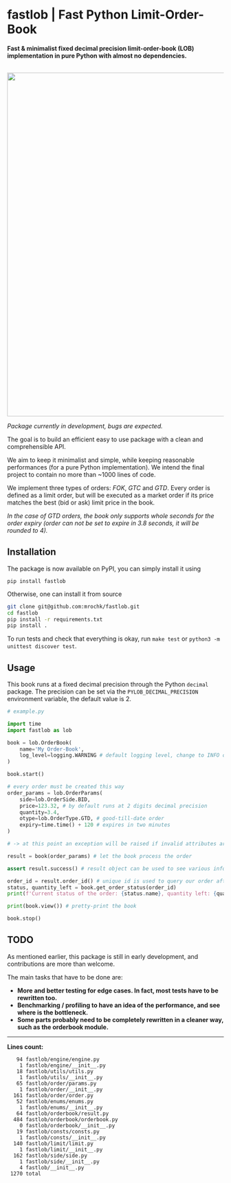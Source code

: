 # fastlob | Fast Python Limit-Order-Book
**Fast &amp; minimalist fixed decimal precision limit-order-book (LOB) implementation in pure Python with almost no dependencies.**

<br>

<img src="https://github.com/mrochk/pylob/raw/main/logo.png" width=800>

*Package currently in development, bugs are expected.*

The goal is to build an efficient easy to use package with a clean and comprehensible API. 

We aim to keep it minimalist and simple, while keeping reasonable performances (for a pure Python implementation). We intend the final project to contain no more than ~1000 lines of code.

We implement three types of orders: *FOK*, *GTC* and *GTD*. Every order is defined as a limit order, but will be executed as a market order if its price matches the best (bid or ask) limit price in the book.

*In the case of GTD orders, the book only supports whole seconds for the order expiry (order can not be set to expire in 3.8 seconds, it will be rounded to 4).*

## Installation

The package is now available on PyPI, you can simply install it using
```
pip install fastlob
```

Otherwise, one can install it from source
```bash
git clone git@github.com:mrochk/fastlob.git
cd fastlob
pip install -r requirements.txt
pip install .
```

To run tests and check that everything is okay, run `make test` or `python3 -m unittest discover test`.

## Usage

This book runs at a fixed decimal precision through the Python `decimal` package. The precision can be set via the `PYLOB_DECIMAL_PRECISION` environment variable, the default value is 2.

```python
# example.py

import time
import fastlob as lob

book = lob.OrderBook(
    name='My Order-Book',
    log_level=logging.WARNING # default logging level, change to INFO or WARNING to increase or reduce
)

book.start()

# every order must be created this way 
order_params = lob.OrderParams(
    side=lob.OrderSide.BID,
    price=123.32, # by default runs at 2 digits decimal precision
    quantity=3.4,
    otype=lob.OrderType.GTD, # good-till-date order
    expiry=time.time() + 120 # expires in two minutes
)

# -> at this point an exception will be raised if invalid attributes are provided

result = book(order_params) # let the book process the order

assert result.success() # result object can be used to see various infos about the order execution

order_id = result.order_id() # unique id is used to query our order after it's been placed
status, quantity_left = book.get_order_status(order_id)
print(f'Current status of the order: {status.name}, quantity left: {quantity_left}.\n')

print(book.view()) # pretty-print the book

book.stop()
```

## TODO

As mentioned earlier, this package is still in early development, and contributions are more than welcome.

The main tasks that have to be done are:
- **More and better testing for edge cases. In fact, most tests have to be rewritten too.**
- **Benchmarking / profiling to have an idea of the performance, and see where is the bottleneck.**
- **Some parts probably need to be completely rewritten in a cleaner way, such as the orderbook module.**


***

**Lines count:**
```
   94 fastlob/engine/engine.py
    1 fastlob/engine/__init__.py
   18 fastlob/utils/utils.py
    1 fastlob/utils/__init__.py
   65 fastlob/order/params.py
    1 fastlob/order/__init__.py
  161 fastlob/order/order.py
   52 fastlob/enums/enums.py
    1 fastlob/enums/__init__.py
   64 fastlob/orderbook/result.py
  484 fastlob/orderbook/orderbook.py
    0 fastlob/orderbook/__init__.py
   19 fastlob/consts/consts.py
    1 fastlob/consts/__init__.py
  140 fastlob/limit/limit.py
    1 fastlob/limit/__init__.py
  162 fastlob/side/side.py
    1 fastlob/side/__init__.py
    4 fastlob/__init__.py
 1270 total
```

